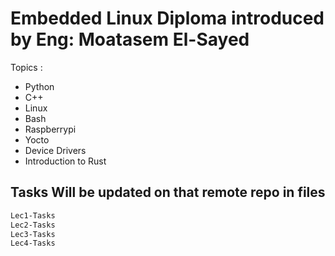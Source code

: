 # Embedded Linux Diploma introduced by Eng: Moatasem El-Sayed 

Topics :

* Python
* C++
* Linux
* Bash
* Raspberrypi
* Yocto
* Device Drivers
* Introduction to Rust

## Tasks Will be updated on that remote repo in files


```bash
Lec1-Tasks
Lec2-Tasks
Lec3-Tasks
Lec4-Tasks
```

##
